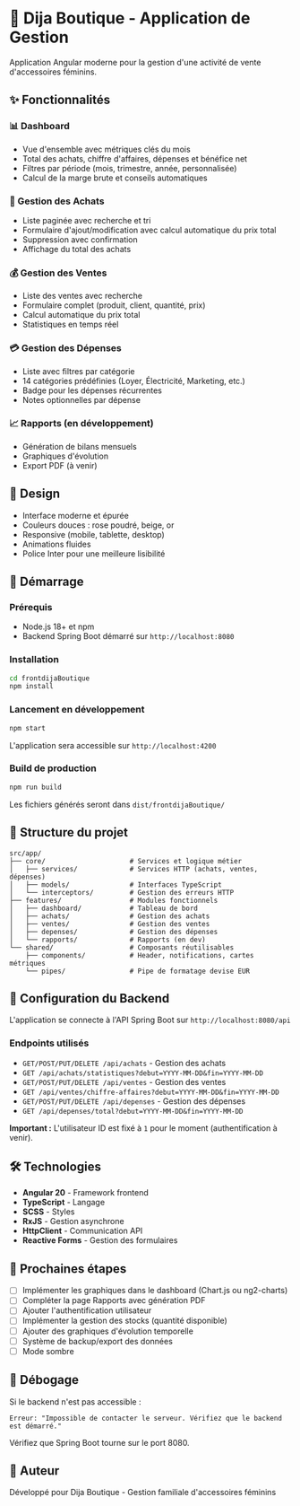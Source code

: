# 🌸 Dija Boutique - Application de Gestion

Application Angular moderne pour la gestion d'une activité de vente d'accessoires féminins.

## ✨ Fonctionnalités

### 📊 Dashboard
- Vue d'ensemble avec métriques clés du mois
- Total des achats, chiffre d'affaires, dépenses et bénéfice net
- Filtres par période (mois, trimestre, année, personnalisée)
- Calcul de la marge brute et conseils automatiques

### 🛒 Gestion des Achats
- Liste paginée avec recherche et tri
- Formulaire d'ajout/modification avec calcul automatique du prix total
- Suppression avec confirmation
- Affichage du total des achats

### 💰 Gestion des Ventes
- Liste des ventes avec recherche
- Formulaire complet (produit, client, quantité, prix)
- Calcul automatique du prix total
- Statistiques en temps réel

### 💳 Gestion des Dépenses
- Liste avec filtres par catégorie
- 14 catégories prédéfinies (Loyer, Électricité, Marketing, etc.)
- Badge pour les dépenses récurrentes
- Notes optionnelles par dépense

### 📈 Rapports (en développement)
- Génération de bilans mensuels
- Graphiques d'évolution
- Export PDF (à venir)

## 🎨 Design

- Interface moderne et épurée
- Couleurs douces : rose poudré, beige, or
- Responsive (mobile, tablette, desktop)
- Animations fluides
- Police Inter pour une meilleure lisibilité

## 🚀 Démarrage

### Prérequis

- Node.js 18+ et npm
- Backend Spring Boot démarré sur `http://localhost:8080`

### Installation

```bash
cd frontdijaBoutique
npm install
```

### Lancement en développement

```bash
npm start
```

L'application sera accessible sur `http://localhost:4200`

### Build de production

```bash
npm run build
```

Les fichiers générés seront dans `dist/frontdijaBoutique/`

## 📁 Structure du projet

```
src/app/
├── core/                     # Services et logique métier
│   ├── services/             # Services HTTP (achats, ventes, dépenses)
│   ├── models/               # Interfaces TypeScript
│   └── interceptors/         # Gestion des erreurs HTTP
├── features/                 # Modules fonctionnels
│   ├── dashboard/            # Tableau de bord
│   ├── achats/               # Gestion des achats
│   ├── ventes/               # Gestion des ventes
│   ├── depenses/             # Gestion des dépenses
│   └── rapports/             # Rapports (en dev)
└── shared/                   # Composants réutilisables
    ├── components/           # Header, notifications, cartes métriques
    └── pipes/                # Pipe de formatage devise EUR
```

## 🔌 Configuration du Backend

L'application se connecte à l'API Spring Boot sur `http://localhost:8080/api`

### Endpoints utilisés

- `GET/POST/PUT/DELETE /api/achats` - Gestion des achats
- `GET /api/achats/statistiques?debut=YYYY-MM-DD&fin=YYYY-MM-DD`
- `GET/POST/PUT/DELETE /api/ventes` - Gestion des ventes
- `GET /api/ventes/chiffre-affaires?debut=YYYY-MM-DD&fin=YYYY-MM-DD`
- `GET/POST/PUT/DELETE /api/depenses` - Gestion des dépenses
- `GET /api/depenses/total?debut=YYYY-MM-DD&fin=YYYY-MM-DD`

**Important :** L'utilisateur ID est fixé à `1` pour le moment (authentification à venir).

## 🛠 Technologies

- **Angular 20** - Framework frontend
- **TypeScript** - Langage
- **SCSS** - Styles
- **RxJS** - Gestion asynchrone
- **HttpClient** - Communication API
- **Reactive Forms** - Gestion des formulaires

## 📝 Prochaines étapes

- [ ] Implémenter les graphiques dans le dashboard (Chart.js ou ng2-charts)
- [ ] Compléter la page Rapports avec génération PDF
- [ ] Ajouter l'authentification utilisateur
- [ ] Implémenter la gestion des stocks (quantité disponible)
- [ ] Ajouter des graphiques d'évolution temporelle
- [ ] Système de backup/export des données
- [ ] Mode sombre

## 🐛 Débogage

Si le backend n'est pas accessible :
```
Erreur: "Impossible de contacter le serveur. Vérifiez que le backend est démarré."
```

Vérifiez que Spring Boot tourne sur le port 8080.

## 👤 Auteur

Développé pour Dija Boutique - Gestion familiale d'accessoires féminins


